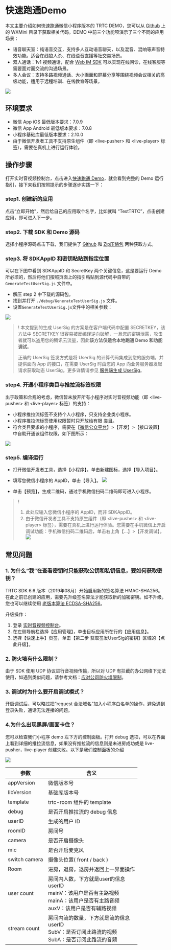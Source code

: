 # 快速跑通Demo

 本文主要介绍如何快速跑通微信小程序版本的 TRTC DEMO，您可以从 [Github](https://github.com/tencentyun/TRTCSDK) 上的 WXMini 目录下获取相关代码。DEMO 中前三个功能项演示了三个不同的应用场景：
 
 - 语音聊天室：纯语音交互，支持多人互动语音聊天，以及混音、混响等声音特效功能。适合在线狼人杀、在线语音直播等社交类场景。
 - 双人通话：1v1 视频通话，配合 [Web IM SDK](https://cloud.tencent.com/document/product/269/37411) 可以实现在线问诊，在线客服等需要面对面交流的沟通场景。
 - 多人会议：支持多路视频通话、大小画面和屏幕分享等围绕视频会议相关的高级功能，适用于远程培训、在线教育等场景。
 
 ![](https://main.qcloudimg.com/raw/6517a8a927130474927628457cdc27be.jpg)

## 环境要求

- 微信 App iOS 最低版本要求：7.0.9
- 微信 App Android 最低版本要求：7.0.8
- 小程序基础库最低版本要求：2.10.0
- 由于微信开发者工具不支持原生组件（即 &lt;live-pusher&gt; 和 &lt;live-player&gt; 标签），需要在真机上进行运行体验。

## 操作步骤

打开实时音视频控制台，点击进入[快速跑通 Demo](https://console.cloud.tencent.com/trtc/quickstart)，就会看到完整的 Demo 运行指引，接下来我们按照提示的步骤逐步实践一下：

### step1. 创建新的应用
点击“立即开始”，然后给自己的应用取个名字，比如就叫 “TestTRTC”，点击创建应用，即可进入下一步。


### step2. 下载 SDK 和 Demo 源码
选择小程序源码点击下载，我们提供了 [Github](https://github.com/tencentyun/TRTCSDK/tree/master) 和 [Zip压缩包](http://liteavsdk-1252463788.cosgz.myqcloud.com/TRTC_WXMini_latest.zip) 两种获取方式。

### step3. 将 SDKAppID 和密钥粘贴到指定位置
可以在下图中看到 SDKAppID 和 SecretKey 两个关键信息，这是要运行 Demo 所必须的，然后将他们按照页面上的指引粘贴到源代码中自带的 `GenerateTestUserSig.js` 文件中。
- 解压 step 2 中下载的源码包。
- 找到并打开 `./debug/GenerateTestUserSig.js` 文件。
- 设置`GenerateTestUserSig.js`文件中的相关参数：

![](https://main.qcloudimg.com/raw/74b82ded221f8e2e91e4f918da6b5932.png)

> !
> 本文提到的生成 UserSig 的方案是在客户端代码中配置 SECRETKEY，该方法中 SECRETKEY 很容易被反编译逆向破解，一旦您的密钥泄露，攻击者就可以盗用您的腾讯云流量，因此**该方法仅适合本地跑通 Demo 和功能调试**。
> 
> 正确的 UserSig 签发方式是将 UserSig 的计算代码集成到您的服务端，并提供面向 App 的接口，在需要 UserSig 时由您的 App 向业务服务器发起请求获取动态 UserSig。更多详情请参见 [服务端生成 UserSig](https://cloud.tencent.com/document/product/647/17275#Server)。

### step4. 开通小程序类目与推拉流标签权限

出于政策和合规的考虑，微信暂未放开所有小程序对实时音视频功能（即  &lt;live-pusher&gt; 和  &lt;live-player&gt; 标签）的支持：

- 小程序推拉流标签不支持个人小程序，只支持企业类小程序。
- 小程序推拉流标签使用权限暂时只开放给有限 [类目](https://developers.weixin.qq.com/miniprogram/dev/component/live-pusher.html)。
- 符合类目要求的小程序，需要在【[微信公众平台](https://mp.weixin.qq.com/)】>【开发】>【接口设置】中自助开通该组件权限，如下图所示：

![](https://main.qcloudimg.com/raw/ad87091aaae2db6ad412136297886c15.png)

### step5. 编译运行

- 打开微信开发者工具，选择【小程序】，单击新建图标，选择【导入项目】。
- 填写您微信小程序的 AppID，单击【导入】。
![](https://main.qcloudimg.com/raw/b4eefa2896672e132f827fea79a2608b.jpg)     

- 单击【预览】，生成二维码，通过手机微信扫码二维码即可进入小程序。

> !
> 1. 此处应输入您微信小程序的 AppID，而非 SDKAppID。
> 2. 由于微信开发者工具不支持原生组件（即 &lt;live-pusher&gt; 和 &lt;live-player&gt; 标签），需要在真机上进行运行体验。您需要在手机微信上开启调试功能：手机微信扫码二维码后，单击右上角【...】>【开发调试】。 
> ![](https://main.qcloudimg.com/raw/9ae12892a437c25c2317fb62f7f851ba.png)


## 常见问题

### 1. 为什么“我”在查看密钥时只能获取公钥和私钥信息，要如何获取密钥？

TRTC SDK 6.6 版本（2019年08月）开始启用新的签名算法 HMAC-SHA256。在此之前已创建的应用，需要先升级签名算法才能获取新的加密密钥。如不升级，您也可以继续使用 [老版本算法 ECDSA-SHA256](https://cloud.tencent.com/document/product/647/17275#.E8.80.81.E7.89.88.E6.9C.AC.E7.AE.97.E6.B3.95)。

升级操作：
 1. 登录 [实时音视频控制台](https://console.cloud.tencent.com/trtc)。
 2. 在左侧导航栏选择【应用管理】，单击目标应用所在行的【应用信息】。
 3. 选择【快速上手】页签，单击【第二步 获取签发UserSig的密钥】区域的【点此升级】。

### 2. 防火墙有什么限制？

由于 SDK 使用 UDP 协议进行音视频传输，所以对 UDP 有拦截的办公网络下无法使用，如遇到类似问题，请参考文档：[应对公司防火墙限制](https://cloud.tencent.com/document/product/647/34399)。

### 3. 调试时为什么要开启调试模式？

开启调试后，可以略过把“request 合法域名”加入小程序白名单的操作，避免遇到登录失败，通话无法连接的问题。

### 4.为什么出现黑屏/画面卡住？

您可以检查我们小程序 demo 左下方的控制面板。打开 debug 选项，可以在界面上看到详细的推拉流信息，如果没有推拉流的信息则是未进房成功或是 live-pusher，live-player 创建失败。以下是我们控制面板的介绍

![](https://main.qcloudimg.com/raw/b370373d41217c2c0efca37ab87cc94a.jpg)


| 参数          | 含义                                                         |
| ------------- | ------------------------------------------------------------ |
| appVersion    | 微信版本号                                                   |
| libVersion    | 基础库版本号                                                 |
| template      | trtc-room 组件的 template                                      |
| debug         | 是否开启推拉流的 debug 信息                                    |
| userID        | 生成的用户 ID                                                 |
| roomID        | 房间号                                                       |
| camera        | 是否开启摄像头                                               |
| mic           | 是否开启麦克风                                               |
| switch camera | 摄像头位置( front / back )                                       |
| Room          | 进房，退房，退房并返回上一界面操作                           |
| user count    | 房间内人数，下方就是user的信息<br/>userID<br/>mainV：该用户是否有主路视频<br/>mainA：该用户是否有主路音频<br/>auxV：该用户是否有辅路视频 |
| stream count  | 房间内流的数量，下方就是流的信息<br/>userID<br/>SubV：是否订阅此路流的视频<br />SubA：是否订阅此路流的音频 |

